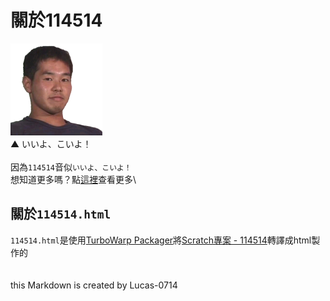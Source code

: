 # 關於114514
![114514](IMG_5857.png)\
▲ いいよ、こいよ！\
\
因為`114514`音似`いいよ、こいよ！`\
想知道更多嗎？點[這裡](https://game.udn.com/game/story/122089/8738474?utm_source=facebook&utm_medium=udngame&utm_campaign=fbpost&fbclid=IwY2xjawKRRdlleHRuA2FlbQIxMQABHnzM4Oj_45tVOr7S1OnAXq-EMlBWRWeYkbce91iSp82Ph4Z9_uuIZCGZaKcr_aem_1hQi_66CmUnNanKafnQgkA)查看更多\
## 關於`114514.html`
`114514.html`是使用[TurboWarp Packager](https://packager.turbowarp.org/)將[Scratch專案 - 114514](https://scratch.mit.edu/projects/1176737353/)轉譯成html製作的\
\
\
this Markdown is created by Lucas-0714
